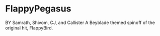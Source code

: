 # FlappyPegasus
BY Samrath, Shivom, CJ, and Callister
A Beyblade themed spinoff of the original hit, FlappyBird.

